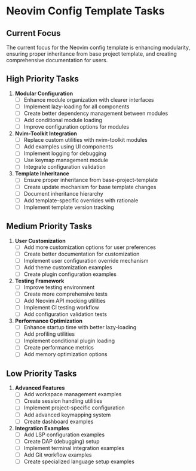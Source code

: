
# Neovim Config Template Tasks

## Current Focus

The current focus for the Neovim config template is enhancing modularity, ensuring proper inheritance from base project template, and creating comprehensive documentation for users.

## High Priority Tasks

1. **Modular Configuration**
   - [ ] Enhance module organization with clearer interfaces
   - [ ] Implement lazy-loading for all components
   - [ ] Create better dependency management between modules
   - [ ] Add conditional module loading
   - [ ] Improve configuration options for modules

1. **Nvim-Toolkit Integration**
   - [ ] Replace custom utilities with nvim-toolkit modules
   - [ ] Add examples using UI components
   - [ ] Implement logging for debugging
   - [ ] Use keymap management module
   - [ ] Integrate configuration validation

1. **Template Inheritance**
   - [ ] Ensure proper inheritance from base-project-template
   - [ ] Create update mechanism for base template changes
   - [ ] Document inheritance hierarchy
   - [ ] Add template-specific overrides with rationale
   - [ ] Implement template version tracking

## Medium Priority Tasks

1. **User Customization**
   - [ ] Add more customization options for user preferences
   - [ ] Create better documentation for customization
   - [ ] Implement user configuration override mechanism
   - [ ] Add theme customization examples
   - [ ] Create plugin configuration examples

1. **Testing Framework**
   - [ ] Improve testing environment
   - [ ] Create more comprehensive tests
   - [ ] Add Neovim API mocking utilities
   - [ ] Implement CI testing workflow
   - [ ] Add configuration validation tests

1. **Performance Optimization**
   - [ ] Enhance startup time with better lazy-loading
   - [ ] Add profiling utilities
   - [ ] Implement conditional plugin loading
   - [ ] Create performance metrics
   - [ ] Add memory optimization options

## Low Priority Tasks

1. **Advanced Features**
   - [ ] Add workspace management examples
   - [ ] Create session handling utilities
   - [ ] Implement project-specific configuration
   - [ ] Add advanced keymapping system
   - [ ] Create dashboard examples

1. **Integration Examples**
   - [ ] Add LSP configuration examples
   - [ ] Create DAP (debugging) setup
   - [ ] Implement terminal integration examples
   - [ ] Add Git workflow examples
   - [ ] Create specialized language setup examples
